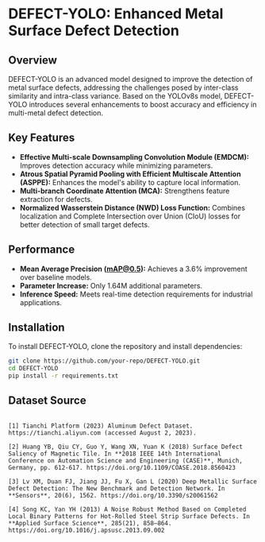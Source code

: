 # DEFECT-YOLO: Enhanced Metal Surface Defect Detection

## Overview
DEFECT-YOLO is an advanced model designed to improve the detection of metal surface defects, addressing the challenges posed by inter-class similarity and intra-class variance. Based on the YOLOv8s model, DEFECT-YOLO introduces several enhancements to boost accuracy and efficiency in multi-metal defect detection.

## Key Features
- **Effective Multi-scale Downsampling Convolution Module (EMDCM):** Improves detection accuracy while minimizing parameters.
- **Atrous Spatial Pyramid Pooling with Efficient Multiscale Attention (ASPPE):** Enhances the model's ability to capture local information.
- **Multi-branch Coordinate Attention (MCA):** Strengthens feature extraction for defects.
- **Normalized Wasserstein Distance (NWD) Loss Function:** Combines localization and Complete Intersection over Union (CIoU) losses for better detection of small target defects.

## Performance
- **Mean Average Precision (mAP@0.5):** Achieves a 3.6% improvement over baseline models.
- **Parameter Increase:** Only 1.64M additional parameters.
- **Inference Speed:** Meets real-time detection requirements for industrial applications.

## Installation
To install DEFECT-YOLO, clone the repository and install dependencies:

```bash
git clone https://github.com/your-repo/DEFECT-YOLO.git
cd DEFECT-YOLO
pip install -r requirements.txt
```

## Dataset Source

```

[1] Tianchi Platform (2023) Aluminum Defect Dataset. https://tianchi.aliyun.com (accessed August 2, 2023).

[2] Huang YB, Qiu CY, Guo Y, Wang XN, Yuan K (2018) Surface Defect Saliency of Magnetic Tile. In **2018 IEEE 14th International Conference on Automation Science and Engineering (CASE)**, Munich, Germany, pp. 612-617. https://doi.org/10.1109/COASE.2018.8560423

[3] Lv XM, Duan FJ, Jiang JJ, Fu X, Gan L (2020) Deep Metallic Surface Defect Detection: The New Benchmark and Detection Network. In **Sensors**, 20(6), 1562. https://doi.org/10.3390/s20061562

[4] Song KC, Yan YH (2013) A Noise Robust Method Based on Completed Local Binary Patterns for Hot-Rolled Steel Strip Surface Defects. In **Applied Surface Science**, 285(21), 858–864.  https://doi.org/10.1016/j.apsusc.2013.09.002
```

